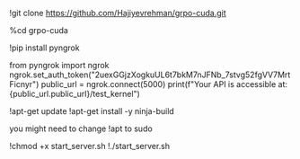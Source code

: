 !git clone https://github.com/Hajiyevrehman/grpo-cuda.git


%cd grpo-cuda

!pip install pyngrok

from pyngrok import ngrok
ngrok.set_auth_token("2uexGGjzXogkuUL6t7bkM7nJFNb_7stvg52fgVV7MrtFicnyr")
public_url = ngrok.connect(5000)
print(f"Your API is accessible at: {public_url.public_url}/test_kernel")



!apt-get update
!apt-get install -y ninja-build

you might need to change !apt to sudo


!chmod +x start_server.sh
!./start_server.sh

